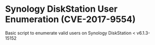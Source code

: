 # Synology DiskStation User Enumeration (CVE-2017-9554)

Basic script to enumerate valid users on Synology DiskStation < v6.1.3-15152
